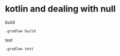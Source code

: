 # kotlin and dealing with null

build
```shell script
.gradlew build
```

test
```shell script
.gradlew test
```
